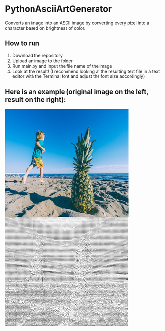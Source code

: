 # PythonAsciiArtGenerator
Converts an image into an ASCII image by converting every pixel into a character based on brightness of color.
## How to run
1. Download the repository
2. Upload an image to the folder
3. Run main.py and input the file name of the image
4. Look at the result! (I recommend looking at the resulting text file in a text editor with the Terminal font and adjust the font size accordingly)<br>
## Here is an example (original image on the left, result on the right):
<img src="example-image.jpg" width="400" height="350" style="float:left"><img src="intoASCII.JPG" width="400" height="auto">
